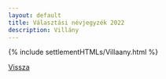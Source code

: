```yaml
---
layout: default
title: Választási névjegyzék 2022
description: Villány
---
```


{% include settlementHTMLs/Villaany.html %}

[Vissza](./)
